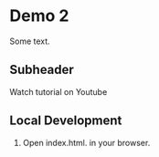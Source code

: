 # Demo 2

Some text.

## Subheader

Watch tutorial on Youtube

## Local Development

1. Open index.html. in your browser.
